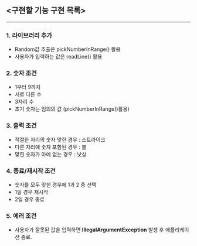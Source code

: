 ## <구현할 기능 구현 목록>

---

### 1. 라이브러리 추가 
* Random값 추출은 pickNumberInRange() 활용
* 사용자가 입력하는 값은 readLine() 활용

### 2. 숫자 조건
* 1부터 9까지
* 서로 다른 수
* 3자리 수
* 초기 숫자는 임의의 값 (pickNumberInRange()활용)

### 3. 출력 조건
* 적절한 자리의 숫자 맞힌 경우 : 스트라이크
* 다른 자리에 숫자 포함된 경우 : 볼
* 맞힌 숫자가 아예 없는 경우 : 낫싱 

### 4. 종료/재시작 조건
* 숫자를 모두 맞힌 경우에 1과 2 중 선택 
* 1일 경우 재시작
* 2일 경우 종료

### 5. 에러 조건
* 사용자가 잘못된 값을 입력하면 **IllegalArgumentException** 발생 후 애플리케이션 종료.
